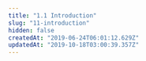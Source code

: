 ```yaml
---
title: "1.1 Introduction"
slug: "11-introduction"
hidden: false
createdAt: "2019-06-24T06:01:12.629Z"
updatedAt: "2019-10-18T03:00:39.357Z"
---
```

